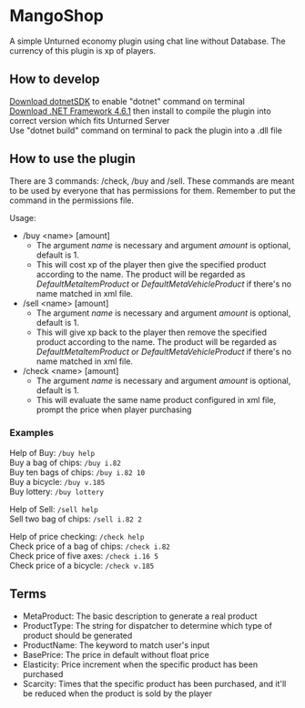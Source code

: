 # MangoShop
A simple Unturned economy plugin using chat line without Database. The currency of this plugin is xp of players.
## How to develop
[Download dotnetSDK](https://dotnet.microsoft.com/en-us/download) to enable "dotnet" command on terminal  
[Download .NET Framework 4.6.1](https://www.microsoft.com/en-us/download/details.aspx?id=49978) then install to compile the plugin into correct version which fits Unturned Server  
Use "dotnet build" command on terminal to pack the plugin into a .dll file  

## How to use the plugin
There are 3 commands: /check, /buy and /sell. These commands are meant to be used by everyone that has permissions for them. Remember to put the command in the permissions file.  

Usage:  
- /buy \<name\> [amount]
    - The argument _name_ is necessary and argument _amount_ is optional, default is 1.
    - This will cost xp of the player then give the specified product according to the name. The product will be regarded as _DefaultMetaItemProduct_ or _DefaultMetaVehicleProduct_ if there's no name matched in xml file.
- /sell \<name\> [amount]
    - The argument _name_ is necessary and argument _amount_ is optional, default is 1.
    - This will give xp back to the player then remove the specified product according to the name. The product will be regarded as _DefaultMetaItemProduct_ or _DefaultMetaVehicleProduct_ if there's no name matched in xml file.
- /check \<name\> [amount]
    - The argument _name_ is necessary and argument _amount_ is optional, default is 1.
    - This will evaluate the same name product configured in xml file, prompt the price when player purchasing

### Examples
Help of Buy: `/buy help`  
Buy a bag of chips: `/buy i.82`  
Buy ten bags of chips: `/buy i.82 10`  
Buy a bicycle: `/buy v.185`  
Buy lottery: `/buy lottery`  

Help of Sell: `/sell help`  
Sell two bag of chips: `/sell i.82 2`  

Help of price checking: `/check help`  
Check price of a bag of chips: `/check i.82`  
Check price of five axes: `/check i.16 5`  
Check price of a bicycle: `/check v.185`  

## Terms
- MetaProduct: The basic description to generate a real product
- ProductType: The string for dispatcher to determine which type of product should be generated
- ProductName: The keyword to match user's input
- BasePrice: The price in default without float price
- Elasticity: Price increment when the specific product has been purchased
- Scarcity: Times that the specific product has been purchased, and it'll be reduced when the product is sold by the player